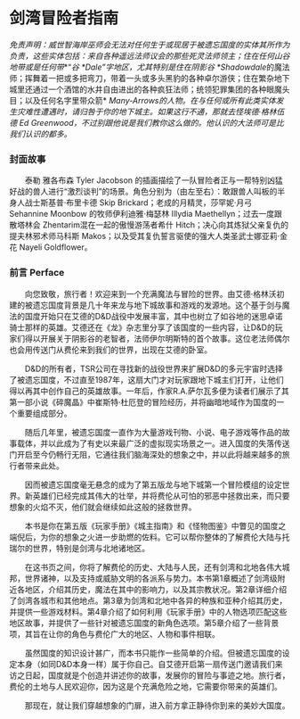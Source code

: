 # 剑湾冒险者指南

*免责声明：威世智海岸巫师会无法对任何生于或现居于被遗忘国度的实体其所作为负责，这些实体包括：来自各种遥远法师议会的那些死灵法师领主；住在任何山谷地带或是任何带**“**谷*  *Dale”**字地区，尤其特别是住在阴影谷*  *Shadowdale**的魔法师；挥舞着一把或多把弯刀，带着一头或多头黑豹的各种卓尔游侠；住在繁杂地下城里还通过一个酒馆的水井自由进出的各种疯狂法师；统领犯罪集团的各种眼魔头目；以及任何名字里带众箭*  *Many-Arrows的人物。在与任何或所有此类实体发生灾难性遭遇时，请归咎于你的地下城主。如果这行不通，那就去怪埃德·格林伍德* *Ed  Greenwood，不过别跟他说是我们教你这么做的。他认识的大法师可是比我们认识的都多。*



### **封面故事**

　　泰勒  雅各布森 Tyler  Jacobson 的插画描绘了一队冒险者正与一帮特别凶猛好战的兽人进行“激烈谈判”的场景。角色分别为（由左至右）：敢跟兽人叫板的半身人战士斯基普·布里卡德 Skip  Brickard；老成的月精灵，莎罕妮·月弓  Sehannine Moonbow 的牧师伊利迪雅·梅瑟林  Illydia Maethellyn；过去一度跟散塔林会  Zhentarim混在一起的傲慢游荡者希什  Hitch；决心向其炼狱父亲复仇的提夫林邪术师马科斯  Makos；以及受其复仇誓言驱使的强大人类圣武士娜亚莉·金花  Nayeli Goldflower。

 

### **前言**  **Perface**

　　向您致敬，旅行者！欢迎来到一个充满魔法与冒险的世界。由艾德·格林沃初建的被遗忘国度背景是几十年来龙与地下城故事和游戏的发源地。这个基于剑与魔法的国度开始只在艾德的D&D战役中发展丰富，其中也树立了如谷地的迷思卓诺骑士那样的英雄。艾德还在《龙》杂志里分享了该国度的一些内容，让D&D的玩家们得以开展关于阴影谷的老智者，法师伊尔明斯特的首个故事。这位老法师偶尔也会用传送门从费伦来到我们的世界，出现在艾德的卧室。

　　D&D的所有者，TSR公司在寻找新的战役世界来扩展D&D的多元宇宙时选择了被遗忘国度，不过直至1987年，这扇大门才对玩家跟地下城主们打开，让他们得以再其中创作自己的英雄故事。一年后，作家R.A.萨尔瓦多便为读者们展示了其第一部小说《碎魔晶》中崔斯特·杜厄登的冒险经历，并将幽暗地域作为国度的一个重要组成部分。

　　随后几年里，被遗忘国度一直作为大量游戏刊物、小说、电子游戏等作品的故事载体，并以此成为了有史以来最广泛的虚拟现实场景之一。进入国度的失落传送门开启至今仍畅行无阻，它通往我们脑海深处的想象之中，并以此将越来越多的旅行者带来此处。

　　因而被遗忘国度毫无悬念的成为了第五版龙与地下城第一个冒险模组的设定世界。新英雄们已经完成其伟大的壮举，并将费伦从可怕的邪恶中拯救出来，而只要想象的火焰不灭，他们就会继续如此这般的拯救世界。

　　本书是你在第五版《玩家手册》《城主指南》和《怪物图鉴》中瞥见的国度之端倪后，为你的想象之火进一步助燃的佐料。它可以帮你整体的了解费伦大陆与托瑞尔的世界，特别是剑湾与北地诸地区。

　　在这书页之间，你将了解费伦的历史、大陆与人民，还有剑湾和北地各伟大城邦，世界诸神，以及支持或威胁文明的各派系与势力。本书第1章概述了剑湾级附近各地区，介绍其历史，魔法在其中的影响力，以及其宗教状况。第2章详细介绍了剑湾各城市和其他地点。第3章为剑湾和北地中各异的种族和亚种介绍其历史，并提供一些游戏材料。第4章介绍了如何利用《玩家手册》中的人物选项匹配这些地区故事，并提供了一些针对被遗忘国度的新角色选项。第5章介绍了一些背景项，其旨在让你的角色与费伦广大的地区、人物和事件相联。

　　虽然国度的知识设计甚广，而本书只能作一些简单的介绍。但被遗忘国度的设定本身（如同D&D本身一样）属于你自己。自艾德开启第一扇传送门邀请我们来访之日起，国度就是个创造并讲述你的故事，发展你的冒险与事迹之地。旅行者，费伦的土地与人民欢迎你，因为这是个充满危险之地，它需要你带来的英雄们。

　　那现在，就让我们穿越想象的门扉，进入前方拿正静待你到来的美妙大国度。
